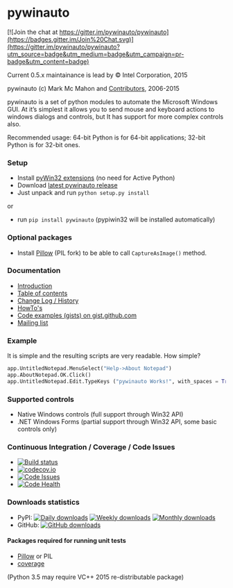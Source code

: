 pywinauto
============

[![Join the chat at https://gitter.im/pywinauto/pywinauto](https://badges.gitter.im/Join%20Chat.svg)](https://gitter.im/pywinauto/pywinauto?utm_source=badge&utm_medium=badge&utm_campaign=pr-badge&utm_content=badge)

Current 0.5.x maintainance is lead by © Intel Corporation, 2015

pywinauto (c) Mark Mc Mahon and [Contributors](https://github.com/pywinauto/pywinauto/graphs/contributors), 2006-2015

pywinauto is a set of python modules to automate the Microsoft Windows GUI. 
At it’s simplest it allows you to send mouse and keyboard actions to windows 
dialogs and controls, but It has support for more complex controls also.

Recommended usage: 64-bit Python is for 64-bit applications; 32-bit Python is for 32-bit ones.

### Setup
* Install [pyWin32 extensions](http://sourceforge.net/projects/pywin32/files/pywin32/) (no need for Active Python)
* Download [latest pywinauto release](https://github.com/pywinauto/pywinauto/releases/download/0.5.3/pywinauto-0.5.3.zip)
* Just unpack and run `python setup.py install`

or

* run `pip install pywinauto` (pypiwin32 will be installed automatically)

### Optional packages
* Install [Pillow](https://pypi.python.org/pypi/Pillow) (PIL fork) to be able to call `CaptureAsImage()` method.

### Documentation
* [Introduction](http://pywinauto.github.io/docs/)
* [Table of contents](http://pywinauto.github.io/docs/contents.html)
* [Change Log / History](http://pywinauto.github.io/docs/HISTORY.html)
* [HowTo's](http://pywinauto.github.io/docs/HowTo.html)
* [Code examples (gists) on gist.github.com](https://gist.github.com/vasily-v-ryabov)
* [Mailing list](https://sourceforge.net/p/pywinauto/mailman/)

### Example
It is simple and the resulting scripts are very readable. How simple?

```python
app.UntitledNotepad.MenuSelect("Help->About Notepad")
app.AboutNotepad.OK.Click()
app.UntitledNotepad.Edit.TypeKeys ("pywinauto Works!", with_spaces = True)
```

### Supported controls
* Native Windows controls (full support through Win32 API)
* .NET Windows Forms (partial support through Win32 API, some basic controls only)

### Continuous Integration / Coverage / Code Issues
* [![Build status](https://ci.appveyor.com/api/projects/status/github/pywinauto/pywinauto?svg=true&passingText=unit%20tests%20-%20OK&pendingText=unit%20tests%20-%20running&failingText=unit%20tests%20-%20fail)](https://ci.appveyor.com/project/pywinauto/pywinauto)
* [![codecov.io](http://codecov.io/github/pywinauto/pywinauto/coverage.svg?branch=master)](http://codecov.io/github/pywinauto/pywinauto?branch=master)
* [![Code Issues](http://www.quantifiedcode.com/api/v1/project/9d5d994af16f46a28961f01dfc63091d/badge.svg)](https://www.quantifiedcode.com/app/project/gh:pywinauto:pywinauto)
* [![Code Health](https://landscape.io/github/pywinauto/pywinauto/master/landscape.svg?style=flat)](https://landscape.io/github/pywinauto/pywinauto/master)

### Downloads statistics
* PyPI: [![Daily downloads](https://img.shields.io/pypi/dd/pywinauto.svg)](https://pypi.python.org/pypi/pywinauto) [![Weekly downloads](https://img.shields.io/pypi/dw/pywinauto.svg)](https://pypi.python.org/pypi/pywinauto) [![Monthly downloads](https://img.shields.io/pypi/dm/pywinauto.svg)](https://pypi.python.org/pypi/pywinauto)
* GitHub: [![GitHub downloads](https://img.shields.io/github/downloads/pywinauto/pywinauto/0.5.4/pywinauto-0.5.4.zip.svg)](https://github.com/pywinauto/pywinauto/releases/download/0.5.4/pywinauto-0.5.4.zip)

#### Packages required for running unit tests
* [Pillow](https://pypi.python.org/pypi/Pillow) or PIL
* [coverage](https://pypi.python.org/pypi/coverage)

(Python 3.5 may require VC++ 2015 re-distributable package)